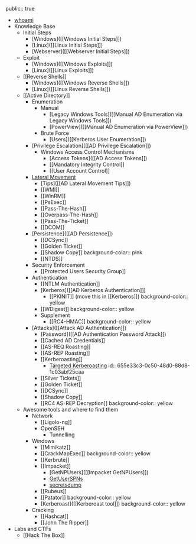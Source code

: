 public:: true

- [whoami](https://gianlu.ca)
- Knowledge Base
	- Initial Steps
		- [Windows]([[Windows Initial Steps]])
		- [Linux]([[Linux Initial Steps]])
		- [Webserver]([[Webserver Initial Steps]])
	- Exploit
		- [Windows]([[Windows Exploits]])
		- [Linux]([[Linux Exploits]])
	- [[Reverse Shells]]
		- [Windows]([[Windows Reverse Shells]])
		- [Linux]([[Linux Reverse Shells]])
	- [[Active Directory]]
		- Enumeration
			- Manual
				- [Legacy Windows Tools]([[Manual AD Enumeration via Legacy Windows Tools]])
				- [PowerView]([[Manual AD Enumeration via PowerView]])
			- Brute Force
				- [Users]([[Kerberos User Enumeration]])
		- [Privilege Escalation]([[AD Privilege Escalation]])
			- Windows Access Control Mechanisms
				- [Access Tokens]([[AD Access Tokens]])
				- [[Mandatory Integrity Control]]
				- [[User Account Control]]
		- [Lateral Movement](https://attack.mitre.org/tactics/TA0008/)
			- [Tips]([[AD Lateral Movement Tips]])
			- [[WMI]]
			- [[WinRM]]
			- [[PsExec]]
			- [[Pass-The-Hash]]
			- [[Overpass-The-Hash]]
			- [[Pass-The-Ticket]]
			- [[DCOM]]
		- [Persistence]([[AD Persistence]])
			- [[DCSync]]
			- [[Golden Ticket]]
			- [[Shadow Copy]]
			  background-color:: pink
			- [[NTDS]]
		- Security Enforcement
			- [[Protected Users Security Group]]
		- Authentication
			- [[NTLM Authentication]]
			- [Kerberos]([[AD Kerberos Authentication]])
				- [[PKINIT]] (move this in [[Kerberos]])
				  background-color:: yellow
			- [[WDigest]]
			  background-color:: yellow
			- Supplement
				- [[RC4-HMAC]]
				  background-color:: yellow
		- [Attacks]([[Attack AD Authentication]])
			- [Password]([[AD Authentication Password Attack]])
			- [[Cached AD Credentials]]
			- [[AS-REQ Roasting]]
			- [[AS-REP Roasting]]
			- [[Kerberoasting]]
				- [Targeted Kerberoasting](logseq://graph/HTB-Notes?block-id=655e327e-5e4b-4260-828e-33941dad976c)
				  id:: 655e33c3-0c50-48d0-88d8-1c03abf25caa
			- [[Silver Tickets]]
			- [[Golden Ticket]]
			- [[DCSync]]
			- [[Shadow Copy]]
			- [[RC4 AS-REP Decryption]]
			  background-color:: yellow
	- Awesome tools and where to find them
		- Network
			- [[Ligolo-ng]]
			- OpenSSH
				- Tunnelling
		- Windows
			- [[Mimikatz]]
			- [[CrackMapExec]]
			  background-color:: yellow
			- [[Kerbrute]]
			- [[Impacket]]
				- [GetNPUsers]([[Impacket GetNPUsers]])
				- [GetUserSPNs]([[Impacket_GetUserSPNs]])
				- [secretsdump]([[Impacket-secretsdump]])
			- [[Rubeus]]
			- [[Patator]]
			  background-color:: yellow
			- [Kerberoast]([[Kerberoast tool]])
			  background-color:: yellow
		- Cracking
			- [[Hashcat]]
			- [[John The Ripper]]
- Labs and CTFs
	- [[Hack The Box]]